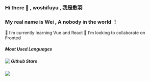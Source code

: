 ### Hi there 👋 , woshifuyu , 我是敷羽
### My real name is Wei , A nobody in the world ！
🌱 I’m currently learning Vue and React
👯 I’m looking to collaborate on Fronted
##### Most Used Languages
<!-- ##### Github Stars -->
<p>
<a href="https://github.com/woshifuyu">
  <img align="left" src="https://github-readme-stats.vercel.app/api/top-langs/?username=woshifuyu&layout=compact" />
</a>
</p>

##### Github Stars
<p>
<a href="https://github.com/woshifuyu">
  <img align="left" src="https://github-readme-stats.vercel.app/api?username=woshifuyu&count_private=true&show_icons=true" />
</a>
</p>


 
<!--
**woshifuyu/woshifuyu** is a ✨ _special_ ✨ repository because its `README.md` (this file) appears on your GitHub profile.

Here are some ideas to get you started:

- 🔭 I’m currently working on ...
- 🌱 I’m currently learning ...
- 👯 I’m looking to collaborate on ...
- 🤔 I’m looking for help with ...
- 💬 Ask me about ...
- 📫 How to reach me: ...
- 😄 Pronouns: ...
- ⚡ Fun fact: ...
-->

